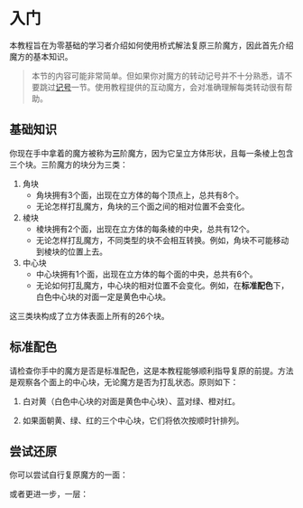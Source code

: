 <script type="text/javascript" src="./twistysim.js"></script>
<style type="text/css" rel="stylesheet">
/* modifies the opacity of the cube wireframe */
.ttk-shp-poly {
    stroke-opacity: 0.3;
}
</style>
# 入门

本教程旨在为零基础的学习者介绍如何使用桥式解法复原三阶魔方，因此首先介绍魔方的基本知识。

>本节的内容可能非常简单。但如果你对魔方的转动记号并不十分熟悉，请不要跳过[记号](./beginners/记号.md)一节。使用教程提供的互动魔方，会对准确理解每类转动很有帮助。

## 基础知识

你现在手中拿着的魔方被称为**三**阶魔方，因为它呈立方体形状，且每一条棱上包含三个块。三阶魔方的块分为三类：

1. 角块
   - 角块拥有3个面，出现在立方体的每个顶点上，总共有8个。
   - 无论怎样打乱魔方，角块的三个面之间的相对位置不会变化。
2. 棱块
    - 棱块拥有2个面，出现在立方体的每条棱的中央，总共有12个。
    - 无论怎样打乱魔方，不同类型的块不会相互转换。例如，角块不可能移动到棱块的位置上去。
3. 中心块
    - 中心块拥有1个面，出现在立方体的每个面的中央，总共有6个。
    - 无论如何打乱魔方，中心块的相对位置不会变化。例如，在**标准配色**下，白色中心块的对面一定是黄色中心块。

这三类块构成了立方体表面上所有的26个块。

## 标准配色

请检查你手中的魔方是否是标准配色，这是本教程能够顺利指导复原的前提。方法是观察各个面上的中心块，无论魔方是否为打乱状态。原则如下：

1. 白对黄（白色中心块的对面是黄色中心块）、蓝对绿、橙对红。

2. 如果面朝黄、绿、红的三个中心块，它们将依次按顺时针排列。

<div id="color">
<script type="text/javascript">
  TTk.AlgorithmPuzzle(3)
    .size({width:300, height:300})
    .fc('tttttttttttttgttttttttrttttttttytttttttttttttttttttttt')
    .movePeriod(1000)
    ('#color');
</script>


## 尝试还原

你可以尝试自行复原魔方的一面：

<div id="face">
<script type="text/javascript">
  TTk.AlgorithmPuzzle(3)
    .size({width:300, height:300})
    .fc('tttttttttttttttttttttttttttyyyyyyyyytttttttttttttttttt')
    .movePeriod(1000)
    ('#face');
</script>

或者更进一步，一层：

<div id="slice">
<script type="text/javascript">
  TTk.AlgorithmPuzzle(3)
    .size({width:300, height:300})
    .fc('tttttttttttttttgggttttttrrryyyyyyyyytttttttttttttttttt')
    .movePeriod(1000)
    ('#slice');
</script>

